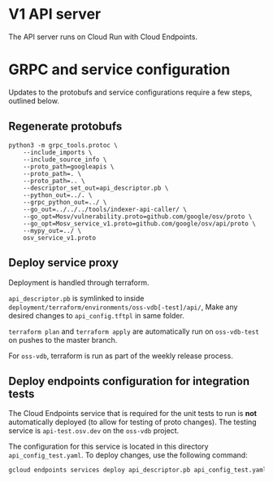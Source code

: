 # V1 API server

The API server runs on Cloud Run with Cloud Endpoints.

# GRPC and service configuration
Updates to the protobufs and service configurations require a few steps,
outlined below.

## Regenerate protobufs
```
python3 -m grpc_tools.protoc \
    --include_imports \
    --include_source_info \
    --proto_path=googleapis \
    --proto_path=. \
    --proto_path=.. \
    --descriptor_set_out=api_descriptor.pb \
    --python_out=../. \
    --grpc_python_out=../ \
    --go_out=../../../tools/indexer-api-caller/ \
    --go_opt=Mosv/vulnerability.proto=github.com/google/osv/proto \
    --go_opt=Mosv_service_v1.proto=github.com/google/osv/api/proto \
    --mypy_out=../ \
    osv_service_v1.proto
```

## Deploy service proxy

Deployment is handled through terraform.

`api_descriptor.pb` is symlinked to inside `deployment/terraform/environments/oss-vdb[-test]/api/`,
Make any desired changes to `api_config.tftpl` in same folder.

`terraform plan` and `terraform apply` are automatically run on `oss-vdb-test` on pushes to the master branch.

For `oss-vdb`, terraform is run as part of the weekly release process.

## Deploy endpoints configuration for integration tests

The Cloud Endpoints service that is required for the unit tests to run is **not** automatically deployed (to allow for testing of proto changes). The testing service is `api-test.osv.dev` on the `oss-vdb` project.

The configuration for this service is located in this directory `api_config_test.yaml`. To deploy changes, use the following command:

```sh
gcloud endpoints services deploy api_descriptor.pb api_config_test.yaml --project=oss-vdb
```
